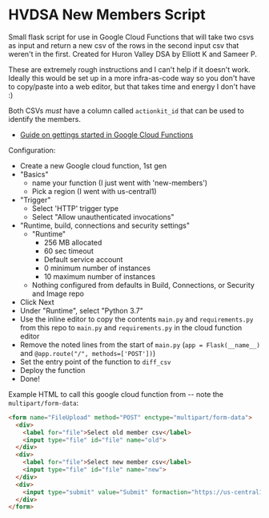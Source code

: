 # HVDSA New Members Script

Small flask script for use in Google Cloud Functions that will take two csvs as input
and return a new csv of the rows in the second input csv that weren't in the first. Created for Huron Valley DSA by Elliott K and Sameer P.

These are extremely rough instructions and I can't help if it doesn't work. Ideally this would be set up in a more infra-as-code way so you don't have to
copy/paste into a web editor, but that takes time and energy I don't have :) 

Both CSVs _must_ have a column called `actionkit_id` that can be used to identify the members.

- [Guide on gettings started in Google Cloud Functions](https://cloud.google.com/functions/docs/console-quickstart-1st-gen)

Configuration:
- Create a new Google cloud function, 1st gen
- "Basics"
  - name your function (I just went with 'new-members')
  - Pick a region (I went with us-central1)
- "Trigger"
  - Select 'HTTP' trigger type
  - Select "Allow unauthenticated invocations"
- "Runtime, build, connections and security settings"
  - "Runtime"
    - 256 MB allocated
    - 60 sec timeout
    - Default service account
    - 0 minimum number of instances
    - 10 maximum number of instances
  - Nothing configured from defaults in Build, Connections, or Security and Image repo
- Click Next
- Under "Runtime", select "Python 3.7"
- Use the inline editor to copy the contents `main.py` and `requirements.py` from this repo to `main.py` and `requirements.py` in the cloud function editor
- Remove the noted lines from the start of `main.py` (`app = Flask(__name__)` and `@app.route("/", methods=['POST'])`)
- Set the entry point of the function to `diff_csv`
- Deploy the function
- Done!



Example HTML to call this google cloud function from -- note the `multipart/form-data`:

```html
<form name="FileUpload" method="POST" enctype="multipart/form-data"> 
  <div>
    <label for="file">Select old member csv</label>
    <input type="file" id="file" name="old">
  </div>
  <div>
    <label for="file">Select new member csv</label>
    <input type="file" id="file" name="new">
  </div>
  <div>
    <input type="submit" value="Submit" formaction="https://us-central1-YOUR-PROJECT.cloudfunctions.net/YOUR-FUNCTION-NAME" formmethod="POST"enctype="multipart/form-data" >
  </div>
</form>
```
